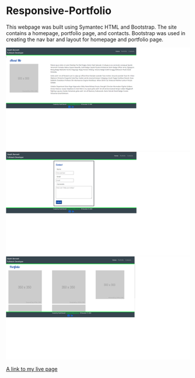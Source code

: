 # Responsive-Portfolio
This webpage was built using Symantec HTML and Bootstrap. The site contains a homepage, portfolio page, and contacts.  Bootstrap was used in creating the nav bar and layout for homepage and portfolio page. 

![Image of Homepage](./assets/homepage.png)
![Image of Contact page](./assets/contact.png)
![Image of Portfolio page](./assets/portgolio.png)

[A link to my live page](https://heath-bennett.github.io/Responsive-Portfolio/.)